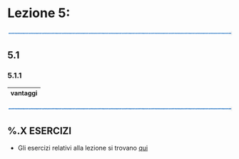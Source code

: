 # Lezione 5: 


![linea](../immagini/linea.png)

## 5.1  

### 5.1.1 

  | vantaggi |
  | -------- |


![linea](../immagini/linea.png)

## %.X ESERCIZI

  * Gli esercizi relativi alla lezione si trovano [qui](ESERCIZI.md)



